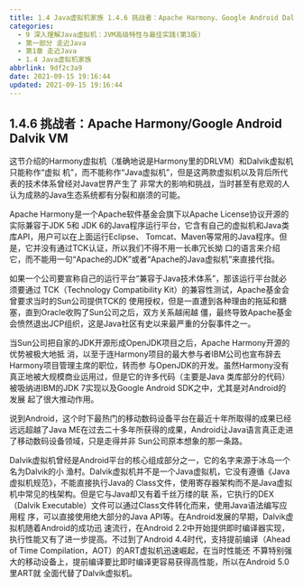 ```yaml
---
title: 1.4 Java虚拟机家族 1.4.6 挑战者：Apache Harmony、Google Android Dalvik VM
categories:
  - 9 深入理解Java虛拟机：JVM高级特性与最佳实践(第3版)
  - 第一部分 走近Java
  - 第1章 走近Java
  - 1.4 Java虚拟机家族
abbrlink: 9df2c3a9
date: 2021-09-15 19:16:44
updated: 2021-09-15 19:16:44
---
```

## 1.4.6 挑战者：Apache Harmony/Google Android Dalvik VM
这节介绍的Harmony虚拟机（准确地说是Harmony里的DRLVM）和Dalvik虚拟机只能称作“虚拟 机”，而不能称作“Java虚拟机”，但是这两款虚拟机以及背后所代表的技术体系曾经对Java世界产生了 非常大的影响和挑战，当时甚至有悲观的人认为成熟的Java生态系统都有分裂和崩溃的可能。

Apache Harmony是一个Apache软件基金会旗下以Apache License协议开源的实际兼容于JDK 5和 JDK 6的Java程序运行平台，它含有自己的虚拟机和Java类库API，用户可以在上面运行Eclipse、 Tomcat、Maven等常用的Java程序。但是，它并没有通过TCK认证，所以我们不得不用一长串冗长拗 口的语言来介绍它，而不能用一句“Apache的JDK”或者“Apache的Java虚拟机”来直接代指。

如果一个公司要宣称自己的运行平台“兼容于Java技术体系”，那该运行平台就必须要通过 TCK（Technology Compatibility Kit）的兼容性测试，Apache基金会曾要求当时的Sun公司提供TCK的 使用授权，但是一直遭到各种理由的拖延和搪塞，直到Oracle收购了Sun公司之后，双方关系越闹越 僵，最终导致Apache基金会愤然退出JCP组织，这是Java社区有史以来最严重的分裂事件之一。

当Sun公司把自家的JDK开源形成OpenJDK项目之后，Apache Harmony开源的优势被极大地抵 消，以至于连Harmony项目的最大参与者IBM公司也宣布辞去Harmony项目管理主席的职位，转而参 与OpenJDK的开发。虽然Harmony没有真正地被大规模商业运用过，但是它的许多代码（主要是Java 类库部分的代码）被吸纳进IBM的JDK 7实现以及Google Android SDK之中，尤其是对Android的发展 起了很大推动作用。

说到Android，这个时下最热门的移动数码设备平台在最近十年所取得的成果已经远远超越了Java ME在过去二十多年所获得的成果，Android让Java语言真正走进了移动数码设备领域，只是走得并非 Sun公司原本想象的那一条路。

Dalvik虚拟机曾经是Android平台的核心组成部分之一，它的名字来源于冰岛一个名为Dalvik的小 渔村。Dalvik虚拟机并不是一个Java虚拟机，它没有遵循《Java虚拟机规范》，不能直接执行Java的 Class文件，使用寄存器架构而不是Java虚拟机中常见的栈架构。但是它与Java却又有着千丝万缕的联 系，它执行的DEX（Dalvik Executable）文件可以通过Class文件转化而来，使用Java语法编写应用程 序，可以直接使用绝大部分的Java API等。在Android发展的早期，Dalvik虚拟机随着Android的成功迅 速流行，在Android 2.2中开始提供即时编译器实现，执行性能又有了进一步提高。不过到了Android 4.4时代，支持提前编译（Ahead of Time Compilation，AOT）的ART虚拟机迅速崛起，在当时性能还 不算特别强大的移动设备上，提前编译要比即时编译更容易获得高性能，所以在Android 5.0里ART就 全面代替了Dalvik虚拟机。
